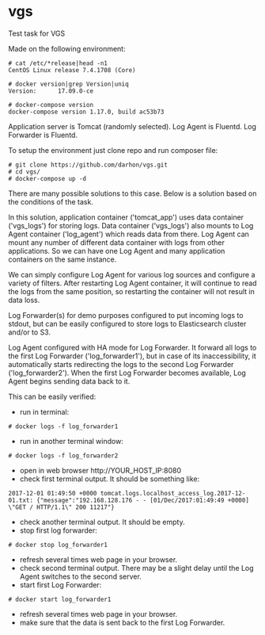 # vgs
Test task for VGS

Made on the following environment:
```
# cat /etc/*release|head -n1
CentOS Linux release 7.4.1708 (Core)

# docker version|grep Version|uniq
Version:      17.09.0-ce

# docker-compose version
docker-compose version 1.17.0, build ac53b73
```

Application server is Tomcat (randomly selected).
Log Agent is Fluentd.
Log Forwarder is Fluentd.

To setup the environment just clone repo and run composer file:
```
# git clone https://github.com/darhon/vgs.git
# cd vgs/
# docker-compose up -d
```

There are many possible solutions to this case. Below is a solution based on the conditions of the task.

In this solution, application container ('tomcat_app') uses data container ('vgs_logs') for storing logs. Data container ('vgs_logs') also mounts to Log Agent container ('log_agent') which reads data from there. Log Agent can mount any number of different data container with logs from other applications. So we can have one Log Agent and many application containers on the same instance.

We can simply configure Log Agent for various log sources and configure a variety of filters. After restarting Log Agent container, it will continue to read the logs from the same position, so restarting the container will not result in data loss.

Log Forwarder(s) for demo purposes configured to put incoming logs to stdout, but can be easily configured to store logs to Elasticsearch cluster and/or to S3.

Log Agent configured with HA mode for Log Forwarder. It forward all logs to the first Log Forwarder ('log_forwarder1'), but in case of its inaccessibility, it automatically starts redirecting the logs to the second Log Forwarder ('log_forwarder2'). When the first Log Forwarder becomes available, Log Agent  begins sending data back to it.

This can be easily verified:
* run in terminal:
```
# docker logs -f log_forwarder1
```
* run in another terminal window:
```
# docker logs -f log_forwarder2
```
* open in web browser http://YOUR_HOST_IP:8080
* check first terminal output. It should be something like:
```
2017-12-01 01:49:50 +0000 tomcat.logs.localhost_access_log.2017-12-01.txt: {"message":"192.168.128.176 - - [01/Dec/2017:01:49:49 +0000] \"GET / HTTP/1.1\" 200 11217"}
```
* check another terminal output. It should be empty.
* stop first log forwarder:
```
# docker stop log_forwarder1
```
* refresh several times web page in your browser.
* check second terminal output. There may be a slight delay until the Log Agent switches to the second server.
* start first Log Forwarder:
```
# docker start log_forwarder1
```
* refresh several times web page in your browser.
* make sure that the data is sent back to the first Log Forwarder.
